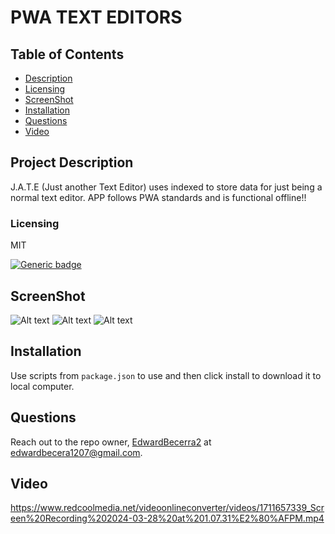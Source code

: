 
  # PWA TEXT EDITORS

  ## Table of Contents
  - [Description](#project-description)
  - [Licensing](#licensing)
  - [ScreenShot](#screenshot)
  - [Installation](#installation)
  - [Questions](#questions)
  - [Video](#video)


  ## Project Description
  J.A.T.E (Just another Text Editor) uses indexed to store data for just being a normal text editor. APP follows PWA standards and is functional offline!!

  
  ### Licensing 
  MIT
  
  [![Generic badge](https://img.shields.io/badge/License-MIT-green.svg)](https://choosealicense.com/licenses/mit/.)

  ## ScreenShot

![Alt text](<Screenshot 2024-03-28 at 1.13.22 PM-1.png>)
![Alt text](<Screenshot 2024-03-28 at 1.13.33 PM.png>)
![Alt text](<Screenshot 2024-03-28 at 1.13.15 PM.png>)
  

  ## Installation 
  Use scripts from `package.json` to use and then click install to download it to local computer. 
  

  ## Questions
  Reach out to the repo owner, [EdwardBecerra2](https://github.com/EdwardBecerra2) at edwardbecera1207@gmail.com.

  ## Video
  https://www.redcoolmedia.net/videoonlineconverter/videos/1711657339_Screen%20Recording%202024-03-28%20at%201.07.31%E2%80%AFPM.mp4
  